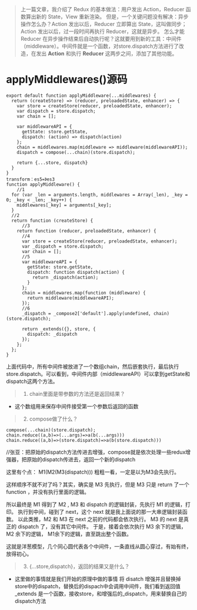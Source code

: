 >上一篇文章，我介绍了 Redux 的基本做法：用户发出 Action，Reducer 函数算出新的 State，View 重新渲染。
>但是，一个关键问题没有解决：异步操作怎么办？Action 发出以后，Reducer 立即算出 State，这叫做同步；Action 发出以后，过一段时间再执行 Reducer，这就是异步。
>怎么才能 Reducer 在异步操作结束后自动执行呢？这就要用到新的工具：中间件（middleware）。中间件就是一个函数，对store.dispatch方法进行了改造，在发出 **Action** 和执行 **Reducer** 这两步之间，添加了其他功能。

# applyMiddlewares()源码
```
export default function applyMiddleware(...middlewares) {
  return (createStore) => (reducer, preloadedState, enhancer) => {
    var store = createStore(reducer, preloadedState, enhancer);
    var dispatch = store.dispatch;
    var chain = [];

    var middlewareAPI = {
      getState: store.getState,
      dispatch: (action) => dispatch(action)
    };
    chain = middlewares.map(middleware => middleware(middlewareAPI));
    dispatch = compose(...chain)(store.dispatch);

    return {...store, dispatch}
  }
}
transform：es5=》es3
function applyMiddleware() {
    //1
  for (var _len = arguments.length, middlewares = Array(_len), _key = 0; _key < _len; _key++) {
    middlewares[_key] = arguments[_key];
  }
  //2
  return function (createStore) {
      //3
    return function (reducer, preloadedState, enhancer) {
      //4
      var store = createStore(reducer, preloadedState, enhancer);
      var _dispatch = store.dispatch;
      var chain = [];
      //5
      var middlewareAPI = {
        getState: store.getState,
        dispatch: function dispatch(action) {
          return _dispatch(action);
        }
      };
      chain = middlewares.map(function (middleware) {
        return middleware(middlewareAPI);
      });
      //6
      _dispatch = _compose2['default'].apply(undefined, chain)(store.dispatch);

      return _extends({}, store, {
        dispatch: _dispatch
      });
    };
  };
}
```
上面代码中，所有中间件被放进了一个数组chain，然后嵌套执行，最后执行store.dispatch。可以看到，中间件内部（middlewareAPI）可以拿到getState和dispatch这两个方法。

>1. chain里面是带参数的方法还是返回结果？
- 这个数组用来保存中间件接受第一个参数后返回的函数
>2. compose做了什么？
```
compose(...chain)(store.dispatch);
chain.reduce((a,b)=>(...args)=>a(b(...args)))
chain.reduce((a,b)=>(store.dispatch)=>a(b(store.dispatch)))
```

//张亚：把原始的dispatch方法传进去增强，compose就是依次处理一些redux增强器，把原始的dispatch传进去，返回一个新的dispatch

这里有个点：
M1(M2(M3(dispatch)))
粗粗一看，一定是以为M3会先执行。

这样顺序不就不对了吗？其实，确实是 M3 先执行，但是 M3 只是 return 了一个 function ，并没有执行里面的逻辑。

所以最终是 M1 得到了 M2 , M3 和 dispatch 的逻辑封装，先执行 M1 的逻辑，打印。
执行到中间，碰到了 next，这个 next 就是我上面说的那一大串逻辑封装函数。
以此类推，M2 和 M3 在 next 之前的代码都会依次执行。
M3 的 next 是真正的 dispatch 了，没有其它中间件。
于是，接着会依次执行 M3 余下的逻辑， M2 余下的逻辑， M1余下的逻辑，直至跳出整个函数。

这就是洋葱模型，几个同心圆代表各个中间件，一条直线从圆心穿过，有始有终，放得初心。

>3. {...store,dispatch}，返回的结果又是什么？
- 这里做的事情就是我们开始的原理中做的事情 将 disatch 增强并且替换掉store中的dispatch，替换后的dispach中会调用中间件，我们看到返回值_extends 是一个函数，接收store，和增强后的_dispatch，用来替换自己的 dispatch方法
